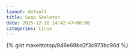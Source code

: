 ```yaml
---
layout: default                                                                                                              
title: Soap Skeleton                                                                                                                       
date: 2015-12-16 14:42:47+00:00                                                                                                                        
categories: Linux                                                                                                                
---                                                                                                                              
```


{% gist makeittotop/946e69bd2f3c973bc96d %}                                                                                                           

